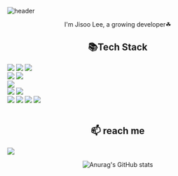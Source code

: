 ![header](https://capsule-render.vercel.app/api?type=waving&color=0:18ffff,100:00bcd4&text=Jisoo_Lee&fontAlign=70&fontSize=40&fontColor=edf7fa)
<div align="center">  
  
I'm Jisoo Lee, a growing developer☘

  


## 📚Tech Stack

<div style="display:flex; flex-direction:column; align-items:flex-start;">
    <div>
        <img src="https://img.shields.io/badge/python-3776AB?style=for-the-badge&logo=python&logoColor=white"> 
         <img src="https://img.shields.io/badge/flask-000000?style=for-the-badge&logo=flask&logoColor=white">
        <img src="https://img.shields.io/badge/elasticsearch-005571?style=for-the-badge&logo=elasticsearch&logoColor=white"> 
    </div>
    <div>
        <img src="https://img.shields.io/badge/Java-007396?style=flat-square&logo=Java&logoColor=white"> 
        <img src="https://img.shields.io/badge/Spring Boot-6DB33F?style=flat-square&logo=spring boot&logoColor=white"> 
    </div>
    <div>
        <img src="https://img.shields.io/badge/mysql-4479A1?style=flat-square&logo=mysql&logoColor=white"> 
    </div>
    <div>
        <img src="https://img.shields.io/badge/linux-FCC624?style=flat-square&logo=linux&logoColor=black"> 
        <img src="https://img.shields.io/badge/Amazon AWS-232F3E?style=flat-square&logo=amazon aws&logoColor=white"> 
    </div>
    <div>
        <img src="https://img.shields.io/badge/html5-E34F26?style=flat-square&logo=html5&logoColor=white"> 
        <img src="https://img.shields.io/badge/css-1572B6?style=flat-square&logo=css3&logoColor=white"> 
        <img src="https://img.shields.io/badge/javascript-F7DF1E?style=flat-square&logo=javascript&logoColor=black"> 
        <img src="https://img.shields.io/badge/bootstrap-7952B3?style=flat-square&logo=bootstrap&logoColor=white">
    </div>
    <br>
</div>

  
## 📫 reach me
<div style="display:flex; flex-direction:row;">
    <a href="dlwltn931@gmail.com">
        <img src="https://img.shields.io/badge/Gmail-EA4335?style=for-the-badge&logo=Gmail&logoColor=white"> 
    </a>
</div>
  
![Anurag's GitHub stats](https://github-readme-stats.vercel.app/api?username=jjisoooo&show_icons=true&theme=transparent)

</div>

